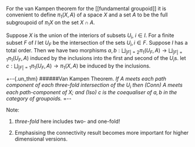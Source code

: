 For the van Kampen theorem for the [[fundamental groupoid]] it is convenient to define $\pi_1(X,A)$ of a space $X$ and a set $A$ to be the full subgroupoid of $\pi_1 X$ on the set $X \cap A$. 

Suppose $X$ is the union of the interiors of subsets  $U_i$, $i \in I$. For a finite subset $F$ of $I$ let $U_F$ be the intersection of the sets $U_i, i \in F$. Suppose $I$ has a total order. Then we have two morphisms $a,b: \bigsqcup _{|F|=2} \pi_1(U_F,A) \to \bigsqcup _{|F|=1} \pi_1(U_F,A)$ induced by the inclusions into the first and second of the $U_i$s. let $c:\bigsqcup _{|F|=1} \pi_1(U_F,A) \to \pi_1(X,A)$ be induced by the inclusions. 

+--{.un_thm}
######Van Kampen Theorem.
_If $A$ meets each path component of each three-fold intersection of the $U_i$ then (Conn) $A$ meets each path-component of $X$; and (Iso) $c$ is the coequaliser of $a,b$ in the category of groupoids._
=--

Note:

1. _three-fold_ here includes two- and one-fold! 

1. Emphasising the connectivity result becomes more  important for higher dimensional versions. 

 

